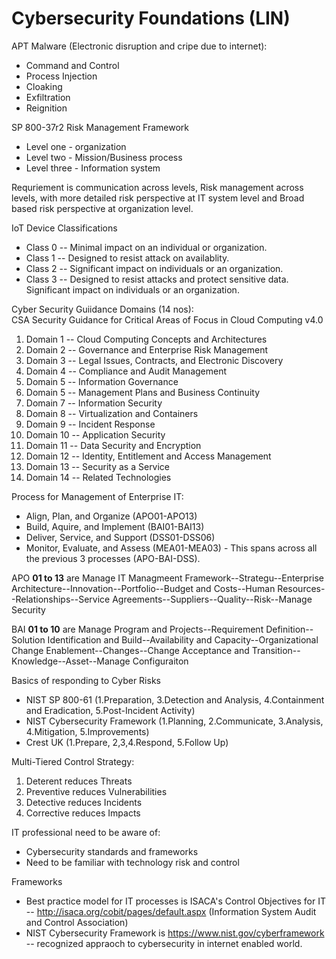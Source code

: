 # Cybersecurity Foundations (LIN)

APT Malware (Electronic disruption and cripe due to internet):
* Command and Control
* Process Injection
* Cloaking
* Exfiltration
* Reignition

SP 800-37r2 Risk Management Framework
* Level one - organization
* Level two - Mission/Business process
* Level three - Information system

Requriement is communication across levels, Risk management across levels, with more detailed risk perspective at IT system level and Broad based risk perspective at organization level.

IoT Device Classifications
* Class 0 -- Minimal impact on an individual or organization.
* Class 1 -- Designed to resist attack on availablity.
* Class 2 -- Significant impact on individuals or an organization.
* Class 3 -- Designed to resist attacks and protect sensitive data. Significant impact on individuals or an organization.

Cyber Security Guiidance Domains (14 nos):<br/>
CSA Security Guidance for Critical Areas of Focus in Cloud Computing v4.0
1. Domain 1 -- Cloud Computing Concepts and Architectures
2. Domain 2 -- Governance and Enterprise Risk Management
3. Domain 3 -- Legal Issues, Contracts, and Electronic Discovery
4. Domain 4 -- Compliance and Audit Management
5. Domain 5 -- Information Governance
6. Domain 5 -- Management Plans and Business Continuity
7. Domain 7 -- Information Security
8. Domain 8 -- Virtualization and Containers
9. Domain 9 -- Incident Response
10. Domain 10 -- Application Security
11. Domain 11 -- Data Security and Encryption
12. Domain 12 -- Identity, Entitlement and Access Management
13. Domain 13 -- Security as a Service
14. Domain 14 -- Related Technologies

Process for Management of Enterprise IT:
* Align, Plan, and Organize (APO01-APO13)
* Build, Aquire, and Implement (BAI01-BAI13)
* Deliver, Service, and Support (DSS01-DSS06)
* Monitor, Evaluate, and Assess (MEA01-MEA03) - This spans across all the previous 3 processes (APO-BAI-DSS).

APO **01 to 13** are Manage IT Managmeent Framework--Strategu--Enterprise Architecture--Innovation--Portfolio--Budget and Costs--Human Resources--Relationships--Service Agreements--Suppliers--Quality--Risk--Manage Security

BAI **01 to 10** are Manage Program and Projects--Requirement Definition--Solution Identification and Build--Availability and Capacity--Organizational Change Enablement--Changes--Change Acceptance and Transition--Knowledge--Asset--Manage Configuraiton

Basics of responding to Cyber Risks
* NIST SP 800-61 (1.Preparation, 3.Detection and Analysis, 4.Containment and Eradication, 5.Post-Incident Activity)
* NIST Cybersecurity Framework (1.Planning, 2.Communicate, 3.Analysis, 4.Mitigation, 5.Improvements)
* Crest UK (1.Prepare, 2,3,4.Respond, 5.Follow Up)

Multi-Tiered Control Strategy:
1. Deterent reduces Threats
2. Preventive reduces Vulnerabilities
3. Detective reduces Incidents
4. Corrective reduces Impacts

IT professional need to be aware of:
* Cybersecurity standards and frameworks
* Need to be familiar with technology risk and control

Frameworks
* Best practice model for IT processes is ISACA's Control Objectives for IT -- http://isaca.org/cobit/pages/default.aspx (Information System Audit and Control Association)
* NIST Cybersecurity Framework is https://www.nist.gov/cyberframework -- recognized appraoch to cybersecurity in internet enabled world.

